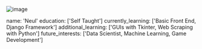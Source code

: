 ![image](https://user-images.githubusercontent.com/64253023/199011908-8ad18231-64f2-45ac-b222-b358cbdf5249.png) 

name: 'Neul'
education: ['Self Taught']
currently_learning: ['Basic Front End, Django Framework']
additional_learning: ['GUIs with Tkinter, Web Scraping with Python']
future_interests: ['Data Scientist, Machine Learning, Game Development']

<!--
**neul-lw/neul-lw** is a ✨ _special_ ✨ repository because its `README.md` (this file) appears on your GitHub profile.

Here are some ideas to get you started:

- 🔭 I’m currently working on ...
- 🌱 I’m currently learning ...
- 👯 I’m looking to collaborate on ...
- 🤔 I’m looking for help with ...
- 💬 Ask me about ...
- 📫 How to reach me: ...
- 😄 Pronouns: ...
- ⚡ Fun fact: ...
-->
